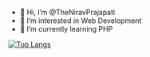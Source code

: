 - 👋 Hi, I’m @TheNiravPrajapati
- 👀 I’m interested in Web Development
- 🌱 I’m currently learning PHP


[![Top Langs](https://github-readme-stats.vercel.app/api/top-langs/?username=TheNiravPrajapati)](https://github.com/TheNiravPrajapati/github-readme-stats)
<!---
TheNiravPrajapati/TheNiravPrajapati is a ✨ special ✨ repository because its `README.md` (this file) appears on your GitHub profile.
You can click the Preview link to take a look at your changes.
--->
